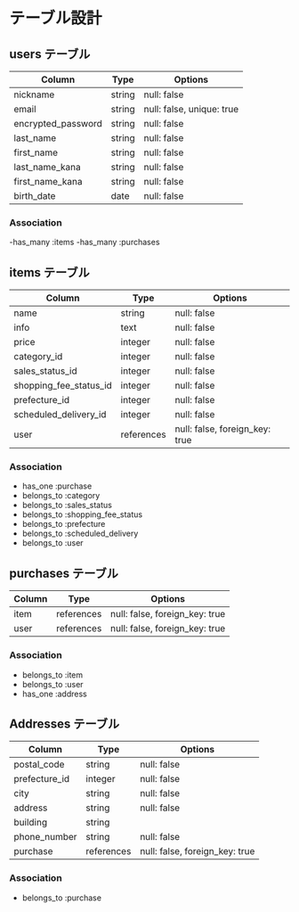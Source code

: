 # テーブル設計

## users テーブル

| Column             | Type   | Options     |
| ------------------ | ------ | ----------- |
| nickname           | string | null: false |
| email              | string | null: false, unique: true |
| encrypted_password | string | null: false |
| last_name          | string | null: false |
| first_name         | string | null: false |
| last_name_kana     | string | null: false |
| first_name_kana    | string | null: false |
| birth_date         | date   | null: false |

### Association
-has_many :items
-has_many :purchases


## items テーブル

| Column                  | Type       | Options     |
| ------------------------| ---------- | ----------- |
| name                    | string     | null: false |
| info                    | text       | null: false |
| price                   | integer    | null: false |
| category_id             | integer    | null: false |
| sales_status_id         | integer    | null: false |
| shopping_fee_status_id  | integer    | null: false |
| prefecture_id           | integer    | null: false |
| scheduled_delivery_id   | integer    | null: false |
| user                    | references | null: false, foreign_key: true |

### Association
- has_one :purchase
- belongs_to :category
- belongs_to :sales_status
- belongs_to :shopping_fee_status
- belongs_to :prefecture
- belongs_to :scheduled_delivery
- belongs_to :user


## purchases テーブル

| Column      | Type       | Options     |
| ----------- | ---------- | ------------|
| item        | references | null: false, foreign_key: true |
| user        | references | null: false, foreign_key: true |

### Association
- belongs_to :item
- belongs_to :user
- has_one :address


## Addresses テーブル

| Column        | Type       | Options     |
| ------------- | ---------- | ------------|
| postal_code   | string     | null: false |
| prefecture_id | integer    | null: false |
| city          | string     | null: false |
| address       | string     | null: false |
| building      | string     |             |
| phone_number  | string     | null: false |
| purchase      | references | null: false, foreign_key: true |

### Association
- belongs_to :purchase
